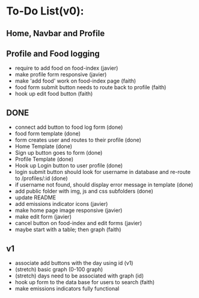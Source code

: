 # **To-Do List(v0):**
## Home, Navbar and Profile

## Profile and Food logging
- require to add food on food-index (javier)
- make profile form responsive (javier)
- make 'add food' work on food-index page (faith)
- food form submit button needs to route back to profile (faith)
- hook up edit food button (faith)

## DONE
- connect add button to food log form (done)
- food form template (done)
- form creates user and routes to their profile (done)
- Home Template (done)
- Sign up button goes to form (done)
- Profile Template (done)
- Hook up Login button to user profile (done)
- login submit button should look for username in database and re-route to /profiles/:id (done)
- if username not found, should display error message in template (done)
- add public folder with img, js and css subfolders (done)
- update README
- add emissions indicator icons (javier)
- make home page image responsive (javier)
- make edit form (javier)
- cancel button on food-index and edit forms (javier)
- maybe start with a table; then graph (faith)

## v1
- associate add buttons with the day using id (v1)
- (stretch) basic graph (0-100 graph)
- (stretch) days need to be associated with graph (id)
- hook up form to the data base for users to search (faith)
- make emissions indicators fully functional
